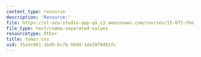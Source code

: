 ```yaml
---
content_type: resource
description: 'Resource:'
file: https://ol-ocw-studio-app-qa.s3.amazonaws.com/courses/15-071-the-analytics-edge-spring-2017/35a3c0611bd96c7b50dd1da39f0d61fc_tumor.csv
file_type: text/comma-separated-values
resourcetype: Other
title: tumor.csv
uid: 35a3c061-1bd9-6c7b-50dd-1da39f0d61fc
---
```

